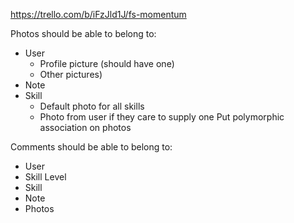 https://trello.com/b/iFzJld1J/fs-momentum

Photos should be able to belong to:
- User 
	- Profile picture (should have one)
	- Other pictures)
- Note
- Skill
	- Default photo for all skills
	- Photo from user if they care to supply one
Put polymorphic association on photos

Comments should be able to belong to:
- User
- Skill Level
- Skill
- Note
- Photos